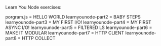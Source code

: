Learn You Node exercises:

porgram.js = HELLO WORLD
learnyounode-part2 = BABY STEPS
learnyounode-part3 = MY FIRST I/O!
learnyounode-part4 = MY FIRST ASYNC I/O!
learnyounode-part5 = FILTERED LS
learnyounode-part6 = MAKE IT MODULAR
learnyounode-part7 = HTTP CLIENT
learnyounode-part8 = HTTP COLLECT